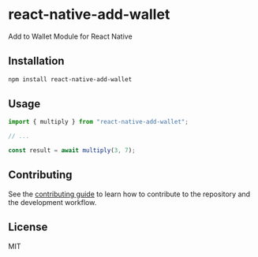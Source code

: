 # react-native-add-wallet

Add to Wallet Module for React Native

## Installation

```sh
npm install react-native-add-wallet
```

## Usage

```js
import { multiply } from "react-native-add-wallet";

// ...

const result = await multiply(3, 7);
```

## Contributing

See the [contributing guide](CONTRIBUTING.md) to learn how to contribute to the repository and the development workflow.

## License

MIT
